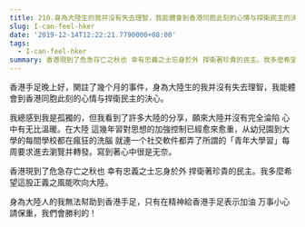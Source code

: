 ```yaml
---
title: 210.身為大陸生的我并沒有失去理智，我能體會到香港同胞此刻的心情与捍衛民主的決心
slug: I-can-feel-hker
date: '2019-12-14T12:22:21.7790000+08:00'
tags:
  - I-can-feel-hker
summary: 香港現到了危急存亡之秋也 幸有忠義之士忘身於外 捍衛著珍貴的民主。我多麼希望這股正義之風能吹向大陸。
---
```

香港手足晚上好，関註了幾个月的事件，身為大陸生的我并沒有失去理智，我能體會到香港同胞此刻的心情与捍衛民主的決心。



我總感到我是孤獨的，但我看到了許多大陸的分享，願來大陸并沒有完全淪陷 心中有无比溫暖。在大陸 這幾年習對思想的加強控制已經愈來愈重，从幼兒園到大學的每間學校都在瘋狂的洗腦 就連一个社交軟件都弄了所謂的「青年大學習」每周要求進去瀏覽并轉發。寫到著心中很是无奈。

香港現到了危急存亡之秋也 幸有忠義之士忘身於外 捍衛著珍貴的民主。我多麼希望這股正義之風能吹向大陸。



身為大陸人的我無法幇助到香港手足，只有在精神給香港手足表示加油 万事小心 請保重，我們會勝利的！
